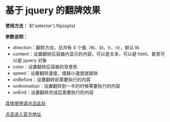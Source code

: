 # 基于 jquery 的翻牌效果

**使用方法：** $('selector').flip(opts)

**参数说明：**

- direction：翻转方向，总共有 4 个值（tb、bt、lr、rl），默认 tb
- content：设置翻转后容器内显示的内容，可以是文本，可以是 html，甚至可以是 jquery 对象
- color：设置翻转后容器的背景色
- speed：设置翻转速度，值越小速度就越快
- onBefore：设置翻转前需要执行的内容
- onAnimation：设置翻转到一半的时候需要执行的内容
- onEnd：设置翻转完成后需要执行的内容

[具体使用请点击此处](http://www.cnblogs.com/yjzhu/p/3863670.html)

[点击进入官方地址](http://lab.smashup.it/flip/)